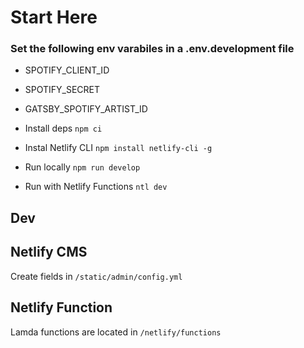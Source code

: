 # Start Here

### Set the following env varabiles in a .env.development file

-   SPOTIFY_CLIENT_ID
-   SPOTIFY_SECRET
-   GATSBY_SPOTIFY_ARTIST_ID

-   Install deps `npm ci`
-   Instal Netlify CLI `npm install netlify-cli -g`
-   Run locally `npm run develop`
-   Run with Netlify Functions `ntl dev`

## Dev

## Netlify CMS

Create fields in `/static/admin/config.yml`

## Netlify Function

Lamda functions are located in `/netlify/functions`
